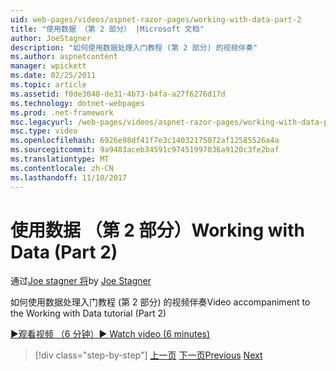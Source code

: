 ```yaml
---
uid: web-pages/videos/aspnet-razor-pages/working-with-data-part-2
title: "使用数据 （第 2 部分） |Microsoft 文档"
author: JoeStagner
description: "如何使用数据处理入门教程 (第 2 部分) 的视频伴奏"
ms.author: aspnetcontent
manager: wpickett
ms.date: 02/25/2011
ms.topic: article
ms.assetid: f0de3048-de31-4b73-b4fa-a27f6276d17d
ms.technology: dotnet-webpages
ms.prod: .net-framework
msc.legacyurl: /web-pages/videos/aspnet-razor-pages/working-with-data-part-2
msc.type: video
ms.openlocfilehash: 6926e98df41f7e3c14032175072af12585526a4a
ms.sourcegitcommit: 9a9483aceb34591c97451997036a9120c3fe2baf
ms.translationtype: MT
ms.contentlocale: zh-CN
ms.lasthandoff: 11/10/2017
---
```

<a name="working-with-data-part-2"></a><span data-ttu-id="ba9d5-103">使用数据 （第 2 部分）</span><span class="sxs-lookup"><span data-stu-id="ba9d5-103">Working with Data (Part 2)</span></span>
====================
<span data-ttu-id="ba9d5-104">通过[Joe stagner 将](https://github.com/JoeStagner)</span><span class="sxs-lookup"><span data-stu-id="ba9d5-104">by [Joe Stagner](https://github.com/JoeStagner)</span></span>

<span data-ttu-id="ba9d5-105">如何使用数据处理入门教程 (第 2 部分) 的视频伴奏</span><span class="sxs-lookup"><span data-stu-id="ba9d5-105">Video accompaniment to the Working with Data tutorial (Part 2)</span></span>

[<span data-ttu-id="ba9d5-106">&#9654;观看视频 （6 分钟）</span><span class="sxs-lookup"><span data-stu-id="ba9d5-106">&#9654; Watch video (6 minutes)</span></span>](https://channel9.msdn.com/Blogs/ASP-NET-Site-Videos/working-with-data-part-2)

>[!div class="step-by-step"]
<span data-ttu-id="ba9d5-107">[上一页](working-with-data-part-1.md)
[下一页](displaying-data-in-a-grid.md)</span><span class="sxs-lookup"><span data-stu-id="ba9d5-107">[Previous](working-with-data-part-1.md)
[Next](displaying-data-in-a-grid.md)</span></span>
